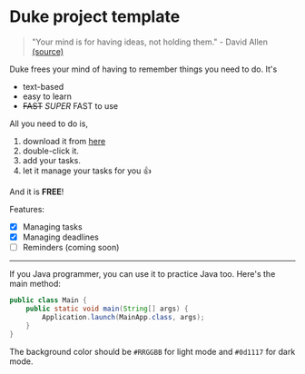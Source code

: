 # Duke project template

> "Your mind is for having ideas, not holding them." - David Allen [(source)](https://dansilvestre.com/productivity-quotes/)

Duke frees your mind of having to remember things you need to do. It's 

- text-based
- easy to learn
- ~~FAST~~ *SUPER* FAST to use

All you need to do is, 

1. download it from [here](https://nus-cs2103-ay2223s2.github.io/website/schedule/week4/project.html)
2. double-click it.
3. add your tasks.
4. let it manage your tasks for you 👍

And it is **FREE**!

Features:
- [x] Managing tasks
- [X] Managing deadlines
- [ ] Reminders (coming soon)
---
If you Java programmer, you can use it to practice Java too. Here's the main method:
```java
public class Main {
    public static void main(String[] args) {
        Application.launch(MainApp.class, args);
    }
}
```

The background color should be `#RRGGBB` for light mode and `#0d1117` for dark mode.
